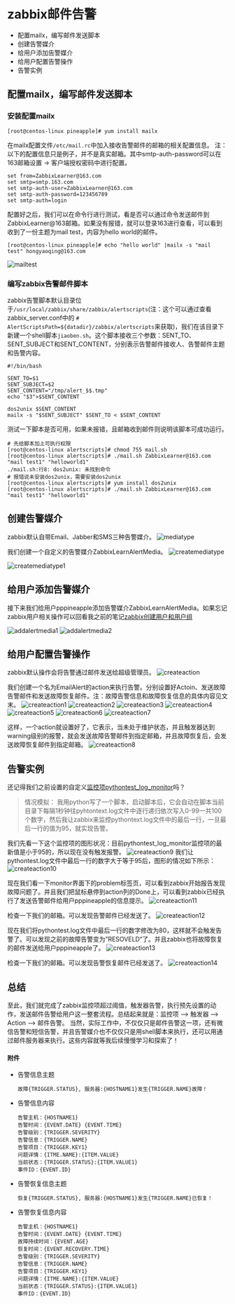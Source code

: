 # zabbix邮件告警
* 配置mailx，编写邮件发送脚本
* 创建告警媒介
* 给用户添加告警媒介
* 给用户配置告警操作
* 告警实例

## 配置mailx，编写邮件发送脚本
### 安装配置mailx
```
[root@centos-linux pineapple]# yum install mailx
```

在mailx配置文件```/etc/mail.rc```中加入接收告警邮件的邮箱的相关配置信息。
注：以下的配置信息只是例子，并不是真实邮箱。其中smtp-auth-password可以在163邮箱设置 -> 客户端授权密码中进行配置。

```
set from=ZabbixLearner@163.com
set smtp=smtp.163.com
set smtp-auth-user=ZabbixLearner@163.com
set smtp-auth-password=123456789
set smtp-auth=login
```
配置好之后，我们可以在命令行进行测试，看是否可以通过命令发送邮件到ZabbixLearner@163邮箱。如果没有报错，就可以登录163进行查看，可以看到收到了一份主题为mail test，内容为hello world的邮件。

```
[root@centos-linux pineapple]# echo "hello world" |mailx -s "mail test" hongyaoqing@163.com
```

![mailtest](./images/mailtest.png)

### 编写zabbix告警邮件脚本
zabbix告警脚本默认目录位于`/usr/local/zabbix/share/zabbix/alertscripts`(注：这个可以通过查看zabbix_server.conf中的 `# AlertScriptsPath=${datadir}/zabbix/alertscripts`来获取)，我们在该目录下新建一个shell脚本`jiaoben.sh`。这个脚本接收三个参数：SENT_TO、SENT_SUBJECT和SENT_CONTENT，分别表示告警邮件接收人、告警邮件主题和告警内容。

```
#!/bin/bash

SENT_TO=$1
SENT_SUBJECT=$2
SENT_CONTENT="/tmp/alert_$$.tmp"
echo "$3">$SENT_CONTENT

dos2unix $SENT_CONTENT
mailx -s "$SENT_SUBJECT" $SENT_TO < $SENT_CONTENT
```
测试一下脚本是否可用，如果未报错，且邮箱收到邮件则说明该脚本可成功运行。

```
# 先给脚本加上可执行权限
[root@centos-linux alertscripts]# chmod 755 mail.sh
[root@centos-linux alertscripts]# ./mail.sh ZabbixLearner@163.com "mail test1" "helloworld1"
./mail.sh:行8: dos2unix: 未找到命令
# 报错说未安装dos2unix，需要安装dos2unix
[root@centos-linux alertscripts]# yum install dos2unix
[root@centos-linux alertscripts]# ./mail.sh ZabbixLearner@163.com "mail test1" "helloworld1"
```

## 创建告警媒介
zabbix默认自带Email、Jabber和SMS三种告警媒介。
![mediatype](./images/mediatype.png)

我们创建一个自定义的告警媒介ZabbixLearnAlertMedia。
![createmediatype](./images/createmediatype.png)

![createmediatype1](./images/createmediatype1.png)

## 给用户添加告警媒介
接下来我们给用户pppineapple添加告警媒介ZabbixLearnAlertMedia。如果忘记zabbix用户相关操作可以回看我之前的笔记[zabbix创建用户和用户组](https://github.com/pppineapple/Zabbix-Note/blob/master/zabbix%E5%88%9B%E5%BB%BA%E7%94%A8%E6%88%B7%E5%92%8C%E7%94%A8%E6%88%B7%E7%BB%84/zabbix%E5%88%9B%E5%BB%BA%E7%94%A8%E6%88%B7%E7%BB%84.md)

![addalertmedia1](./images/addalertmedia1.png)
![addalertmedia2](./images/addalertmedia2.png)


## 给用户配置告警操作
zabbix默认操作会将告警通过邮件发送给超级管理员。
![createaction](./images/createaction.png)

我们创建一个名为EmailAlert的action来执行告警。分别设置好Actoin、发送故障告警邮件和发送故障恢复邮件。注：故障告警信息和故障恢复信息的具体内容见文末。
![createaction1](./images/createaction1.png)
![createaction2](./images/createaction2.png)
![createaction3](./images/createaction3.png)
![createaction4](./images/createaction4.png)
![createaction5](./images/createaction5.png)
![createaction6](./images/createaction6.png)
![createaction7](./images/createaction7.png)

这样，一个action就设置好了，它表示，当未处于维护状态，并且触发器达到warning级别的报警，就会发送故障告警邮件到指定邮箱，并且故障恢复后，会发送故障恢复邮件到指定邮箱。
![createaction8](./images/createaction8.png)

## 告警实例
还记得我们之前设置的自定义[监控项pythontest\_log_monitor](https://github.com/pppineapple/Zabbix-Note/blob/master/zabbix%E8%87%AA%E5%AE%9A%E4%B9%89%E7%9B%91%E6%8E%A7%E9%A1%B9/zabbix%E8%87%AA%E5%AE%9A%E4%B9%89%E7%9B%91%E6%8E%A7.md)吗？

>情况模拟：
>我用python写了一个脚本，启动脚本后，它会自动在脚本当前目录下每隔1秒钟往pyhtontext.log文件中逐行递归依次写入0-99一共100个数字，然后我让zabbix来监控pythontext.log文件中的最后一行，一旦最
>后一行的值为95，就实现告警。

我们先看一下这个监控项的图形状况：目前pythontest\_log\_monitor监控项的最新值是小于95的，所以现在没有触发报警。
![createaction9](./images/createaction9.png)
我们让pythontest.log文件中最后一行的数字大于等于95后，图形的情况如下所示：
![createaction10](./images/createaction10.png)

现在我们看一下monitor界面下的problem标签页，可以看到zabbix开始报告发现故障问题了。并且我们把鼠标悬停到action列的Done上，可以看到zabbix已经执行了发送告警邮件给用户pppineapple的信息提示。
![createaction11](./images/createaction11.png)

检查一下我们的邮箱。可以发现告警邮件已经发送了。
![createaction12](./images/createaction12.png)

现在我们将pythontest.log文件中最后一行的数字修改为80，这样就不会触发告警了。可以发现之前的故障告警变为”RESOVELD“了。并且zabbix也将故障恢复的邮件发送给用户pppineapple了。
![createaction13](./images/createaction13.png)

检查一下我们的邮箱。可以发现告警恢复邮件已经发送了。
![createaction14](./images/createaction14.png)

## 总结
至此，我们就完成了zabbix监控项超过阈值，触发器告警，执行预先设置的动作，发送邮件告警给用户这一整套流程。总结起来就是：监控项 --> 触发器 --> Action --> 邮件告警。
当然，实际工作中，不仅仅只是邮件告警这一项，还有微信告警和短信告警，并且告警媒介也不仅仅只是用shell脚本来执行，还可以用通过邮件服务器来执行。这些内容就等我后续慢慢学习和探索了！

#### 附件
* 告警信息主题

	`故障{TRIGGER.STATUS}, 服务器:{HOSTNAME1}发生{TRIGGER.NAME}故障！`
	
* 告警信息内容
	
	```
	告警主机：{HOSTNAME1}
	告警时间：{EVENT.DATE} {EVENT.TIME}
	告警级别：{TRIGGER.SEVERITY}
	告警信息：{TRIGGER.NAME}
	告警项目：{TRIGGER.KEY1}
	问题详情：{ITME.NAME}:{ITEM.VALUE}
	当前状态：{TRIGGER.STATUS}:{ITEM.VALUE1}
	事件ID：{EVENT.ID}
	```
	
* 告警恢复信息主题

	`恢复{TRIGGER.STATUS}, 服务器:{HOSTNAME1}发生{TRIGGER.NAME}已恢复！`
	
* 告警恢复信息内容
	
	```
	告警主机：{HOSTNAME1}
	告警时间：{EVENT.DATE} {EVENT.TIME}
	故障持续时间：{EVENT.AGE}
	恢复时间：{EVENT.RECOVERY.TIME}
	告警级别：{TRIGGER.SEVERITY}
	告警信息：{TRIGGER.NAME}
	告警项目：{TRIGGER.KEY1}
	问题详情：{ITME.NAME}:{ITEM.VALUE}
	当前状态：{TRIGGER.STATUS}:{ITEM.VALUE1}
	事件ID：{EVENT.ID}
	```



